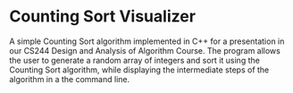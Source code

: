 # Counting Sort Visualizer

A simple Counting Sort algorithm implemented in C++ for a presentation in our CS244 Design and Analysis of Algorithm Course. The program allows the user to generate a random array of integers and sort it using the Counting Sort algorithm, while displaying the intermediate steps of the algorithm in a the command line.
